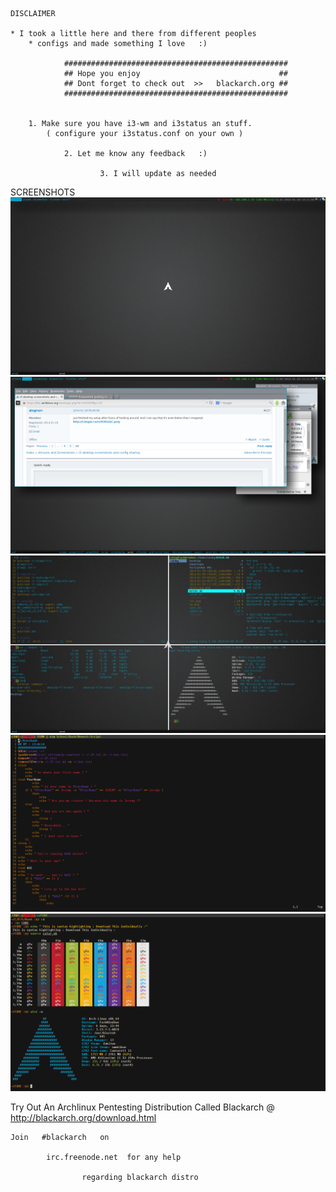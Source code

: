 	DISCLAIMER

	* I took a little here and there from different peoples 
		* configs and made something I love   :)

				##################################################
				## Hope you enjoy 								##
				## Dont forget to check out  >>   blackarch.org ##
				##################################################


		1. Make sure you have i3-wm and i3status an stuff.
 			( configure your i3status.conf on your own )

				2. Let me know any feedback   :)

						3. I will update as needed 

SCREENSHOTS
![ScreenShot](Screenshots/preview.png "Clean")
![ScreenShot](Screenshots/preview2.png "Fake Dirty")
![ScreenShot](Screenshots/preview3.png "Terminator Setup")
![ScreenShot](Screenshots/preview4.png "Urxvt Setup")
![ScreenShot](Screenshots/preview5.png "Urxvt Setup")

Try Out An Archlinux Pentesting Distribution 
		Called Blackarch @ http://blackarch.org/download.html

	Join   #blackarch   on    
			
			irc.freenode.net  for any help 
					
					regarding blackarch distro
